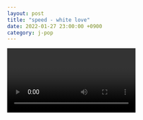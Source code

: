 ```yaml
---
layout: post
title: "speed - white love"
date: 2022-01-27 23:00:00 +0900
category: j-pop
---
```


<div class="video-container">
    <video id="player" class="video-js vjs-default-skin vjs-big-play-centered" data-json="/public/json/j-pop/speed - white love.json"></video>
</div>

```
```